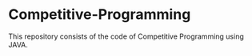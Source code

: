 # Competitive-Programming
This repository consists of the code of Competitive Programming using JAVA.
